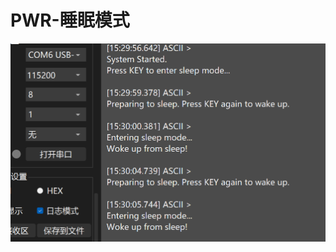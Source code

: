 # PWR-睡眠模式

![屏幕截图 2025-07-13 153034.png](https://raw.githubusercontent.com/hazy1k/My-drawing-bed/main/2025/07/13-15-31-21-屏幕截图%202025-07-13%20153034.png)
